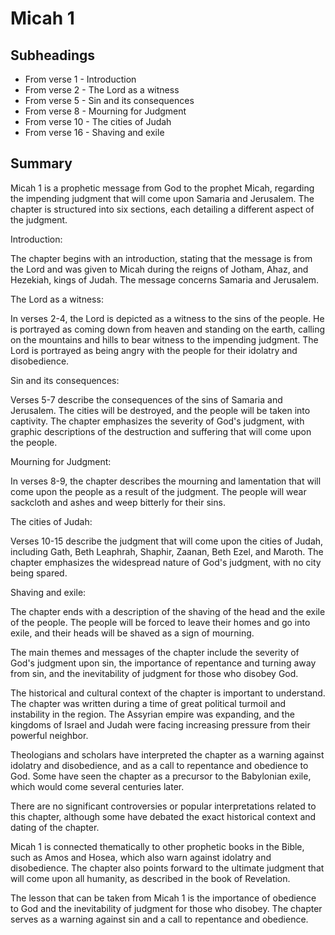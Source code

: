 # Micah 1

## Subheadings

* From verse 1 - Introduction
* From verse 2 - The Lord as a witness
* From verse 5 - Sin and its consequences
* From verse 8 - Mourning for Judgment
* From verse 10 - The cities of Judah
* From verse 16 - Shaving and exile

## Summary

Micah 1 is a prophetic message from God to the prophet Micah, regarding the impending judgment that will come upon Samaria and Jerusalem. The chapter is structured into six sections, each detailing a different aspect of the judgment.

Introduction:

The chapter begins with an introduction, stating that the message is from the Lord and was given to Micah during the reigns of Jotham, Ahaz, and Hezekiah, kings of Judah. The message concerns Samaria and Jerusalem.

The Lord as a witness:

In verses 2-4, the Lord is depicted as a witness to the sins of the people. He is portrayed as coming down from heaven and standing on the earth, calling on the mountains and hills to bear witness to the impending judgment. The Lord is portrayed as being angry with the people for their idolatry and disobedience.

Sin and its consequences:

Verses 5-7 describe the consequences of the sins of Samaria and Jerusalem. The cities will be destroyed, and the people will be taken into captivity. The chapter emphasizes the severity of God's judgment, with graphic descriptions of the destruction and suffering that will come upon the people.

Mourning for Judgment:

In verses 8-9, the chapter describes the mourning and lamentation that will come upon the people as a result of the judgment. The people will wear sackcloth and ashes and weep bitterly for their sins.

The cities of Judah:

Verses 10-15 describe the judgment that will come upon the cities of Judah, including Gath, Beth Leaphrah, Shaphir, Zaanan, Beth Ezel, and Maroth. The chapter emphasizes the widespread nature of God's judgment, with no city being spared.

Shaving and exile:

The chapter ends with a description of the shaving of the head and the exile of the people. The people will be forced to leave their homes and go into exile, and their heads will be shaved as a sign of mourning.

The main themes and messages of the chapter include the severity of God's judgment upon sin, the importance of repentance and turning away from sin, and the inevitability of judgment for those who disobey God.

The historical and cultural context of the chapter is important to understand. The chapter was written during a time of great political turmoil and instability in the region. The Assyrian empire was expanding, and the kingdoms of Israel and Judah were facing increasing pressure from their powerful neighbor.

Theologians and scholars have interpreted the chapter as a warning against idolatry and disobedience, and as a call to repentance and obedience to God. Some have seen the chapter as a precursor to the Babylonian exile, which would come several centuries later.

There are no significant controversies or popular interpretations related to this chapter, although some have debated the exact historical context and dating of the chapter.

Micah 1 is connected thematically to other prophetic books in the Bible, such as Amos and Hosea, which also warn against idolatry and disobedience. The chapter also points forward to the ultimate judgment that will come upon all humanity, as described in the book of Revelation.

The lesson that can be taken from Micah 1 is the importance of obedience to God and the inevitability of judgment for those who disobey. The chapter serves as a warning against sin and a call to repentance and obedience.